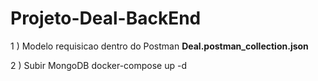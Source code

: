 # Projeto-Deal-BackEnd


1 ) Modelo requisicao dentro do Postman  **Deal.postman_collection.json**


2 ) Subir MongoDB
    docker-compose up -d 

